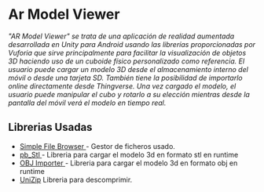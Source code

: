 # Ar Model Viewer #
_"AR Model Viewer" se trata de una aplicación de realidad aumentada desarrollada en Unity para Android usando las librerías proporcionadas por Vuforia que sirve principalmente para facilitar la visualización de objetos 3D haciendo uso de un cuboide físico personalizado como referencia. El usuario puede cargar un modelo 3D desde el almacenamiento interno del móvil o desde una tarjeta SD. También tiene la posibilidad de importarlo online directamente desde Thingverse. Una vez cargado el modelo, el usuario puede manipular el cubo y rotarlo a su elección mientras desde la pantalla del móvil verá el modelo en tiempo real._





## Librerias Usadas 
* [ Simple File Browser ]( https://assetstore.unity.com/packages/tools/input-management/simple-file-browser-98451 ) - Gestor de ficheros usado.
* [ pb_Stl ]( https://github.com/karl-/pb_Stl) - Libreria para cargar el modelo 3d en formato stl en runtime
* [ OBJ Importer ](https://assetstore.unity.com/packages/tools/modeling/runtime-obj-importer-49547) - Libreria para cargar el modelo 3d en formato obj en runtime
* [ UniZip]( https://github.com/tsubaki/UnityZip ) Libreria para descomprimir.
